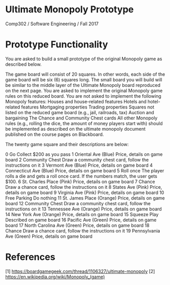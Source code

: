 # Ultimate Monopoly Prototype

Comp302 / Software Engineering / Fall 2017

# Prototype Functionality
You are asked to build a small prototype of the original Monopoly game as described below.

The game board will consist of 20 squares. In other words, each side of the game board will be six (6) squares long. The small board you will build will be similar to the middle layer of the Ultimate Monopoly board reproduced on the next page. You are asked to implement the original Monopoly game rules on this reduced board. 
  You are not asked to implement the following Monopoly features:
    Houses and house-related features
    Hotels and hotel-related features
    Mortgaging properties
    Trading properties
    Squares not listed on the reduced game board (e.g., jail, railroads, tax)
    Auction and bargaining
    The Chance and Community Chest cards
    All other Monopoly rules (e.g., rolling the dice, the amount of money players start with) should be implemented as described on the     ultimate monopoly document published on the course pages on Blackboard.
 
The twenty game square and their descriptions are below:

0 Go 
  Collect $200 as you pass
1 Oriental Ave
  (Blue) Price, details on game board
2 Community Chest
  Draw a community chest card, follow the instructions on it
3 Vermont Ave
  (Blue) Price, details on game board
4 Connecticut Ave
  (Blue) Price, details on game board
5 Roll once
  The player rolls a die and gets a roll once card. If the numbers match, the user gets $100.
6 St. Charles Place
  (Pink) Price, details on game board
7 Chance
  Draw a chance card, follow the instructions on it
8 States Ave
  (Pink) Price, details on game board
9 Virginia Ave
  (Pink) Price, details on game board
10 Free Parking
  Do nothing
11 St. James Place
  (Orange) Price, details on game board
12 Community Chest
  Draw a community chest card, follow the instructions on it
13 Tennessee Ave
  (Orange) Price, details on game board
14 New York Ave
  (Orange) Price, details on game board
15 Squeeze Play
  Described on game board
16 Pacific Ave
  (Green) Price, details on game board
17 North Carolina Ave
  (Green) Price, details on game board
18 Chance
  Draw a chance card, follow the instructions on it
19 Pennsylvania Ave
  (Green) Price, details on game board

# References
[1] https://boardgamegeek.com/thread/1106327/ultimate-monopoly
[2] https://en.wikipedia.org/wiki/Monopoly_(game)
